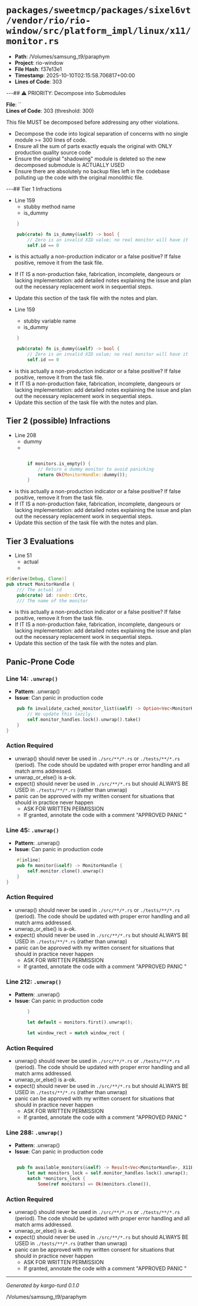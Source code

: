 # `packages/sweetmcp/packages/sixel6vt/vendor/rio/rio-window/src/platform_impl/linux/x11/monitor.rs`

- **Path**: /Volumes/samsung_t9/paraphym
- **Project**: rio-window
- **File Hash**: f37e13e1  
- **Timestamp**: 2025-10-10T02:15:58.706817+00:00  
- **Lines of Code**: 303

---## ⚠️ PRIORITY: Decompose into Submodules

**File**: ``  
**Lines of Code**: 303 (threshold: 300)

This file MUST be decomposed before addressing any other violations.

- Decompose the code into logical separation of concerns with no single module >= 300 lines of code. 
- Ensure all the sum of parts exactly equals the original with ONLY production quality source code
- Ensure the original "shadowing" module is deleted so the new decomposed submodule is ACTUALLY USED
- Ensure there are absolutely no backup files left in the codebase polluting up the code with the original monolithic file.

---## Tier 1 Infractions 


- Line 159
  - stubby method name
  - is_dummy

```rust
    }

    pub(crate) fn is_dummy(&self) -> bool {
        // Zero is an invalid XID value; no real monitor will have it
        self.id == 0
```

- is this actually a non-production indicator or a false positive? If false positive, remove it from the task file.
- If IT IS a non-production fake, fabrication, incomplete, dangeours or lacking implementation: add detailed notes explaining the issue and plan out the necessary replacement work in sequential steps. 
- Update this section of the task file with the notes and plan.


- Line 159
  - stubby variable name
  - is_dummy

```rust
    }

    pub(crate) fn is_dummy(&self) -> bool {
        // Zero is an invalid XID value; no real monitor will have it
        self.id == 0
```

- is this actually a non-production indicator or a false positive? If false positive, remove it from the task file.
- If IT IS a non-production fake, fabrication, incomplete, dangeours or lacking implementation: add detailed notes explaining the issue and plan out the necessary replacement work in sequential steps. 
- Update this section of the task file with the notes and plan.

## Tier 2 (possible) Infractions 


- Line 208
  - dummy
  - 

```rust

        if monitors.is_empty() {
            // Return a dummy monitor to avoid panicking
            return Ok(MonitorHandle::dummy());
        }
```

- is this actually a non-production indicator or a false positive? If false positive, remove it from the task file.
- If IT IS a non-production fake, fabrication, incomplete, dangeours or lacking implementation: add detailed notes explaining the issue and plan out the necessary replacement work in sequential steps. 
- Update this section of the task file with the notes and plan.

## Tier 3 Evaluations


- Line 51
  - actual
  - 

```rust
#[derive(Debug, Clone)]
pub struct MonitorHandle {
    /// The actual id
    pub(crate) id: randr::Crtc,
    /// The name of the monitor
```

- is this actually a non-production indicator or a false positive? If false positive, remove it from the task file.
- If IT IS a non-production fake, fabrication, incomplete, dangeours or lacking implementation: add detailed notes explaining the issue and plan out the necessary replacement work in sequential steps. 
- Update this section of the task file with the notes and plan.

## Panic-Prone Code


### Line 14: `.unwrap()`

- **Pattern**: .unwrap()
- **Issue**: Can panic in production code

```rust
    pub fn invalidate_cached_monitor_list(&self) -> Option<Vec<MonitorHandle>> {
        // We update this lazily.
        self.monitor_handles.lock().unwrap().take()
    }
}
```

### Action Required

- unwrap() should never be used in `./src/**/*.rs` or `./tests/**/*.rs` (period). The code should be updated with proper error handling and all match arms addressed.
- unwrap_or_else() is a-ok. 
- expect() should never be used in `./src/**/*.rs` but should ALWAYS BE USED in `./tests/**/*.rs` (rather than unwrap)
- panic can be approved with my written consent for situations that should in practice never happen  
  - ASK FOR WRITTEN PERMISSION
  - If granted, annotate the code with a comment "APPROVED PANIC "


### Line 45: `.unwrap()`

- **Pattern**: .unwrap()
- **Issue**: Can panic in production code

```rust
    #[inline]
    pub fn monitor(&self) -> MonitorHandle {
        self.monitor.clone().unwrap()
    }
}
```

### Action Required

- unwrap() should never be used in `./src/**/*.rs` or `./tests/**/*.rs` (period). The code should be updated with proper error handling and all match arms addressed.
- unwrap_or_else() is a-ok. 
- expect() should never be used in `./src/**/*.rs` but should ALWAYS BE USED in `./tests/**/*.rs` (rather than unwrap)
- panic can be approved with my written consent for situations that should in practice never happen  
  - ASK FOR WRITTEN PERMISSION
  - If granted, annotate the code with a comment "APPROVED PANIC "


### Line 212: `.unwrap()`

- **Pattern**: .unwrap()
- **Issue**: Can panic in production code

```rust
        }

        let default = monitors.first().unwrap();

        let window_rect = match window_rect {
```

### Action Required

- unwrap() should never be used in `./src/**/*.rs` or `./tests/**/*.rs` (period). The code should be updated with proper error handling and all match arms addressed.
- unwrap_or_else() is a-ok. 
- expect() should never be used in `./src/**/*.rs` but should ALWAYS BE USED in `./tests/**/*.rs` (rather than unwrap)
- panic can be approved with my written consent for situations that should in practice never happen  
  - ASK FOR WRITTEN PERMISSION
  - If granted, annotate the code with a comment "APPROVED PANIC "


### Line 288: `.unwrap()`

- **Pattern**: .unwrap()
- **Issue**: Can panic in production code

```rust

    pub fn available_monitors(&self) -> Result<Vec<MonitorHandle>, X11Error> {
        let mut monitors_lock = self.monitor_handles.lock().unwrap();
        match *monitors_lock {
            Some(ref monitors) => Ok(monitors.clone()),
```

### Action Required

- unwrap() should never be used in `./src/**/*.rs` or `./tests/**/*.rs` (period). The code should be updated with proper error handling and all match arms addressed.
- unwrap_or_else() is a-ok. 
- expect() should never be used in `./src/**/*.rs` but should ALWAYS BE USED in `./tests/**/*.rs` (rather than unwrap)
- panic can be approved with my written consent for situations that should in practice never happen  
  - ASK FOR WRITTEN PERMISSION
  - If granted, annotate the code with a comment "APPROVED PANIC "

---

*Generated by kargo-turd 0.1.0*

/Volumes/samsung_t9/paraphym